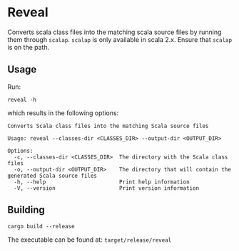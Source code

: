 # Reveal

Converts scala class files into the matching scala source files by running them through `scalap`. `scalap` is only available in scala 2.x. Ensure that `scalap` is on the path.

## Usage

Run:

```
reveal -h
```

which results in the following options:

```
Converts Scala class files into the matching Scala source files

Usage: reveal --classes-dir <CLASSES_DIR> --output-dir <OUTPUT_DIR>

Options:
  -c, --classes-dir <CLASSES_DIR>  The directory with the Scala class files
  -o, --output-dir <OUTPUT_DIR>    The directory that will contain the generated Scala source files
  -h, --help                       Print help information
  -V, --version                    Print version information
```

## Building

```
cargo build --release
```

The executable can be found at: `target/release/reveal`